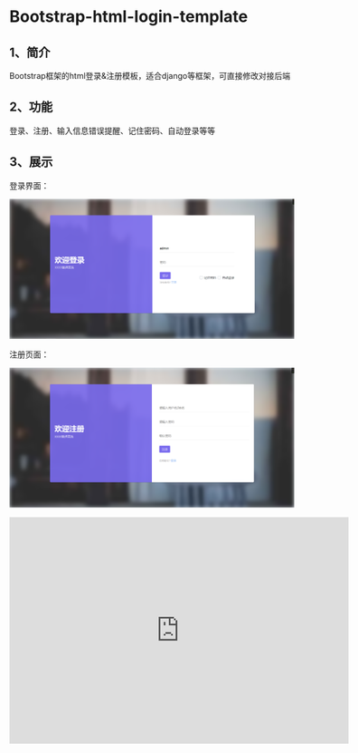 # Bootstrap-html-login-template
## 1、简介

Bootstrap框架的html登录&amp;注册模板，适合django等框架，可直接修改对接后端

## 2、功能

登录、注册、输入信息错误提醒、记住密码、自动登录等等

## 3、展示

登录界面：

![image-20230127220258675](/img/image-20230127220258675.png)

注册页面：

![image-20230127220316018](/img/image-20230127220316018.png)


<iframe style="width:100%;height:auto;min-width:600px;min-height:400px;" src="https://star-history.com/embed?secret=Z2hwX2JLYTdZQjNCaHRMZWwwU3RKd3ZXTGJVRWVmTGIwVzFBbk5ESQ==#Dancing-Pierre/Bootstrap-html-login-template&Date" frameBorder="0"></iframe>
